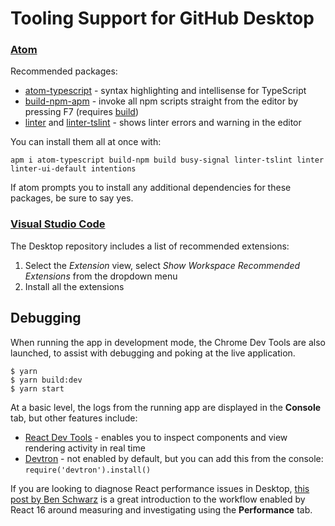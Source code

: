 # Tooling Support for GitHub Desktop

### [Atom](https://atom.io/)

Recommended packages:

* [atom-typescript](https://atom.io/packages/atom-typescript) - syntax
  highlighting and intellisense for TypeScript
* [build-npm-apm](https://atom.io/packages/build-npm-apm) - invoke
  all npm scripts straight from the editor by pressing F7 (requires
  [build](https://atom.io/packages/build))
* [linter](https://atom.io/packages/linter) and
  [linter-tslint](https://atom.io/packages/linter-tslint) - shows linter errors and warning in the editor

You can install them all at once with:

```shellsession
apm i atom-typescript build-npm build busy-signal linter-tslint linter linter-ui-default intentions
```
If atom prompts you to install any additional dependencies for these packages, be sure to say yes.

### [Visual Studio Code](https://code.visualstudio.com/)

The Desktop repository includes a list of recommended extensions:

1. Select the _Extension_ view, select *Show Workspace Recommended Extensions* from the dropdown menu
2. Install all the extensions

## Debugging

When running the app in development mode, the Chrome Dev Tools are also launched, to assist with debugging and poking at the live application.

```shellsession
$ yarn
$ yarn build:dev
$ yarn start
```

At a basic level, the logs from the running app are displayed in the **Console** tab, but other features include:

 - [React Dev Tools](https://chrome.google.com/webstore/detail/react-developer-tools/fmkadmapgofadopljbjfkapdkoienihi?hl=en) - enables you to inspect components and view rendering activity in real time
 - [Devtron](http://electron.atom.io/devtron/) - not enabled by default, but you can add this from the console: `require('devtron').install()`

If you are looking to diagnose React performance issues in Desktop, [this post by Ben Schwarz](https://building.calibreapp.com/debugging-react-performance-with-react-16-and-chrome-devtools-c90698a522ad)
is a great introduction to the workflow enabled by React 16 around measuring and investigating using the **Performance** tab.
